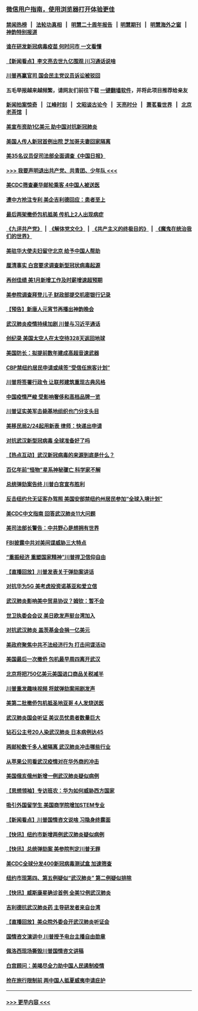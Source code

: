 ### [微信用户指南，使用浏览器打开体验更佳](https://github.com/gfw-breaker/banned-news1/blob/master/indexes/wechat-guide.md?t=0)
#### [禁闻热榜](热点新闻.md?t=0)  &nbsp;&nbsp;|&nbsp;&nbsp; [法轮功真相](https://github.com/gfw-breaker/truth/blob/master/README.md?t=0) &nbsp;&nbsp;|&nbsp;&nbsp; [明慧二十周年报告](https://github.com/gfw-breaker/mh-reports/blob/master/README.md?t=0) &nbsp;&nbsp;|&nbsp;&nbsp;[明慧期刊](https://github.com/gfw-breaker/mh-qikan) &nbsp;&nbsp;|&nbsp;&nbsp; [明慧海外之窗](https://github.com/gfw-breaker/mh-news/blob/master/README.md?t=0) &nbsp;&nbsp;|&nbsp;&nbsp; [神韵特别报道](https://github.com/gfw-breaker/mh-news/blob/master/shenyun.md?t=0)
#### [谁在研发新冠病毒疫苗 何时问市 一文看懂](../pages/nsc412/n11852840.md?t=02081002) 
#### [【新闻看点】李文亮去世九亿围观 川习通话说啥](../pages/nsc412/n11852360.md?t=02081002) 
#### [川普再赢官司 国会民主党议员诉讼被驳回](../pages/nsc412/n11852287.md?t=02081002) 
#### 五毛举报越来越频繁，请网友们前往下载 [一键翻墙软件](https://github.com/gfw-breaker/ssr-accounts)，并将此项目推荐给亲友
#### [新闻拍案惊奇](https://github.com/gfw-breaker/banned-news1/blob/master/pages/link4.md) &nbsp;&nbsp;|&nbsp;&nbsp; [江峰时刻](https://github.com/gfw-breaker/banned-news1/blob/master/pages/link4.md) &nbsp;&nbsp;|&nbsp;&nbsp; [文昭谈古论今](https://github.com/gfw-breaker/banned-news1/blob/master/pages/link4.md) &nbsp;&nbsp;|&nbsp;&nbsp; [天亮时分](https://github.com/gfw-breaker/banned-news1/blob/master/pages/link4.md) &nbsp;&nbsp;|&nbsp;&nbsp; [萧茗看世界](https://github.com/gfw-breaker/banned-news1/blob/master/pages/link4.md) &nbsp;&nbsp;|&nbsp;&nbsp; [北京老茶馆](https://github.com/gfw-breaker/banned-news1/blob/master/pages/link4.md) &nbsp;&nbsp;|&nbsp;&nbsp; 
#### [美宣布资助1亿美元 助中国对抗新冠肺炎](../pages/nsc412/n11852531.md?t=02081002) 
#### [美国人传人新冠首例出院 芝加哥夫妻回家隔离](../pages/nsc412/n11852452.md?t=02081002) 
#### [美35名议员促司法部全面调查《中国日报》](../pages/nsc412/n11852435.md?t=02081002) 
#### [>>> 我要声明退出共产党、共青团、少年队 <<<](https://github.com/begood0513/goodnews/blob/master/quit/letter.md) 
#### [美CDC筛查豪华邮轮乘客 4中国人被送医](../pages/nsc412/n11852085.md?t=02081002) 
#### [遭中方抢注专利 美企吉利德回应：患者至上](../pages/nsc412/n11852037.md?t=02081002) 
#### [最后两架撤侨包机抵美 传机上2人出现病症](../pages/nsc412/n11852173.md?t=02081002) 
#### [《九评共产党》](https://github.com/begood0513/9ping.md/blob/master/README.md) &nbsp;|&nbsp; [《解体党文化》](../../../../jtdwh.md/blob/master/README.md)  &nbsp;|&nbsp; [《共产主义的终极目的》](../../../../gczydzjmd.md/blob/master/README.md) &nbsp;|&nbsp; [《魔鬼在统治我们的世界》](../../../../mgztzwmdsj.md/blob/master/README.md) 
#### [美驻华大使夫妇留守北京 给予中国人帮助](../pages/nsc412/n11852165.md?t=02081002) 
#### [厘清事实 白宫要求调查新型冠状病毒起源](../pages/nsc412/n11852106.md?t=02081002) 
#### [再创佳绩 美1月新增工作及时薪增速超预期](../pages/nsc412/n11852174.md?t=02081002) 
#### [美参院调查拜登儿子 财政部提交机密银行记录](../pages/nsc412/n11851808.md?t=02081002) 
#### [【预告】新唐人元宵节再播出神韵晚会](../pages/nsc412/n11843192.md?t=02081002) 
#### [武汉肺炎疫情持续加剧 川普与习近平通话](../pages/nsc412/n11851613.md?t=02081002) 
#### [创纪录 美国太空人在太空待328天返回地球](../pages/nsc412/n11851266.md?t=02081002) 
#### [美国防长：拟提前数年建成高超音速武器](../pages/nsc412/n11850959.md?t=02081002) 
#### [CBP禁纽约居民申请或续签“受信任旅客计划”](../pages/nsc412/n11850857.md?t=02081002) 
#### [川普将签署行政令 让联邦建筑重现古典风格](../pages/nsc412/n11850654.md?t=02081002) 
#### [中国疫情严峻 受影响奢侈和高档品牌一览](../pages/nsc412/n11850319.md?t=02081002) 
#### [川普证实美军击毙基地组织也门分支头目](../pages/nsc412/n11850383.md?t=02081002) 
#### [美移民局2/24起用新表 律师：快递出申请](../pages/nsc412/n11848220.md?t=02081002) 
#### [对抗武汉新型冠病毒 全球准备好了吗](../pages/nsc412/n11850142.md?t=02081002) 
#### [【热点互动】武汉新冠病毒的来源到底是什么？](../pages/nsc412/n11849749.md?t=02081002) 
#### [百亿年前“怪物”星系神秘骤亡 科学家不解](../pages/nsc412/n11849863.md?t=02081002) 
#### [总统弹劾案告终 川普白宫宣布胜利](../pages/nsc412/n11849985.md?t=02081002) 
#### [反击纽约允无证客办驾照  美国安部禁纽约州居民参加“全球入境计划”](../pages/nsc412/n11849828.md?t=02081002) 
#### [美CDC中文指南 回答武汉肺炎11大问题](../pages/nsc412/n11849703.md?t=02081002) 
#### [美司法部长警告：中共野心是想拥有世界](../pages/nsc412/n11849769.md?t=02081002) 
#### [FBI披露中共对美间谍威胁三大特点](../pages/nsc412/n11849700.md?t=02081002) 
#### [“重振经济 重塑国家精神”川普捍卫信仰自由](../pages/nsc412/n11849641.md?t=02081002) 
#### [【直播回放】川普发表关于弹劾案讲话](../pages/nsc412/n11849472.md?t=02081002) 
#### [对抗华为5G 美考虑投资诺基亚和爱立信](../pages/nsc412/n11849510.md?t=02081002) 
#### [武汉肺炎影响美中贸易协议？姆钦：暂不会](../pages/nsc412/n11849497.md?t=02081002) 
#### [世卫执委会会议 美日欧发声挺台湾加入](../pages/nsc412/n11849433.md?t=02081002) 
#### [对抗武汉肺炎 盖茨基金会捐一亿美元](../pages/nsc412/n11848953.md?t=02081002) 
#### [美政府聚焦中共不法经济行为 打击间谍活动](../pages/nsc412/n11849322.md?t=02081002) 
#### [美国最后一次撤侨 包机最早周四离开武汉](../pages/nsc412/n11849395.md?t=02081002) 
#### [北京将把750亿美元美国进口商品关税减半](../pages/nsc412/n11848896.md?t=02081002) 
#### [川普重发趣味视频 将就弹劾案闹剧发声](../pages/nsc412/n11848715.md?t=02081002) 
#### [美第二批撤侨包机抵圣地亚哥 4人发烧送医](../pages/nsc412/n11847923.md?t=02081002) 
#### [武汉肺炎国会听证 美议员忧患者数量巨大](../pages/nsc412/n11844851.md?t=02081002) 
#### [钻石公主号20人染武汉肺炎 日本病例达45](../pages/nsc412/n11847823.md?t=02081002) 
#### [两邮轮数千多人被隔离 武汉肺炎冲击哪些行业](../pages/nsc412/n11847456.md?t=02081002) 
#### [从苹果公司看武汉疫情对在华外商的冲击](../pages/nsc412/n11847586.md?t=02081002) 
#### [美国俄亥俄州新增一例武汉肺炎疑似病例](../pages/nsc412/n11847714.md?t=02081002) 
#### [【思想领袖】专访班农：华为如何威胁西方国家](../pages/nsc412/n11847306.md?t=02081002) 
#### [吸引外国留学生 美国商学院增加STEM专业](../pages/nsc412/n11847417.md?t=02081002) 
#### [【新闻看点】川普国情咨文说啥 习隐身终露面](../pages/nsc412/n11847016.md?t=02081002) 
#### [【快讯】纽约市新增两例武汉肺炎疑似病例](../pages/nsc412/n11847250.md?t=02081002) 
#### [【快讯】总统弹劾案 美参院判定川普无罪](../pages/nsc412/n11847316.md?t=02081002) 
#### [美CDC全球分发400新冠病毒测试盒 加速筛查](../pages/nsc412/n11847260.md?t=02081002) 
#### [纽约市现第四、第五例疑似“武汉肺炎”   第二例疑似排除](../pages/nsc412/n11847332.md?t=02081002) 
#### [【快讯】威斯康星确诊首例 全美12例武汉肺炎](../pages/nsc412/n11847162.md?t=02081002) 
#### [吉利德抗武汉肺炎药 主导研发者来自台湾](../pages/nsc412/n11847064.md?t=02081002) 
#### [【直播回放】美众院外委会开武汉肺炎听证会](../pages/nsc412/n11846727.md?t=02081002) 
#### [国情咨文演讲中 川普授予电台主播自由勋章](../pages/nsc412/n11846815.md?t=02081002) 
#### [佩洛西现场撕毁川普国情咨文讲稿](../pages/nsc412/n11846724.md?t=02081002) 
#### [白宫顾问：美竭尽全力助中国人民遏制疫情](../pages/nsc412/n11846756.md?t=02081002) 
#### [抢在旅行限制前 两中国人抵夏威夷申请庇护](../pages/nsc412/n11846866.md?t=02081002) 

----
#### [ >>> 更早内容 <<< ](../indexes/nsc412-earlier.md)
